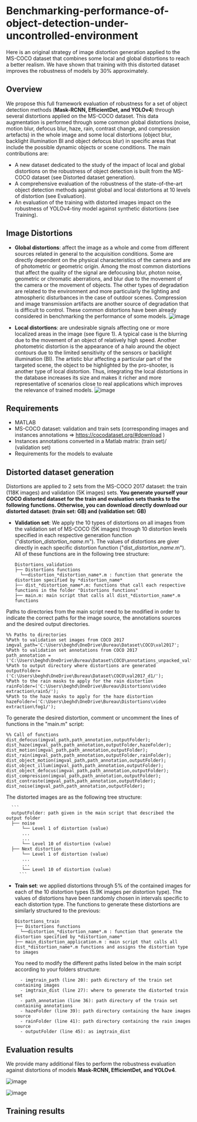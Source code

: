 # Benchmarking-performance-of-object-detection-under-uncontrolled-environment

Here is an original strategy of image distortion generation applied to the MS-COCO dataset that combines some local and global distortions to reach a better realism. We have shown that training with this distorted dataset improves the robustness of models by 30% approximately.

Overview
-----------------------------------

We propose this full framework evaluation of robustness for a set of object detection methods (**Mask-RCNN, EfficientDet, and YOLOv4**) through several distortions applied on the MS-COCO dataset. This data augmentation is performed through some common global distortions (noise, motion blur, defocus blur, haze, rain, contrast change, and compression artefacts) in the whole image and some local distortions (object blur, backlight illumination BI and object defocus blur) in specific areas that include the possible dynamic objects or scene conditions.
The main contributions are:
- A new dataset dedicated to the study of the impact of local and global distortions on the robustness of object detection is built from the MS-COCO dataset (see Distorted dataset generation).
- A comprehensive evaluation of the robustness of the state-of-the-art object detection methods against global and local distortions at 10 levels of distortion (see Evaluation).
- An evaluation of the training with distorted images impact on the robustness of YOLOv4-tiny model against synthetic distortions (see Training).


Image Distortions
-----------------------------------

- **Global distortions**: affect the image as a whole and come from different sources related in general to the acquisition conditions. Some are directly dependent on the physical characteristics of the camera and are of photometric or geometric origin. Among the most common distortions that affect the quality of the signal are defocusing blur, photon noise, geometric or chromatic aberrations, and blur due to the movement of the camera or the movement of objects. The other types of degradation are related to the environment and more particularly the lighting and atmospheric disturbances in the case of outdoor scenes. Compression and image transmission artifacts are another source of degradation that is difficult to control. These common distortions have been already considered in benchmarking the performance of some models.
![image](https://user-images.githubusercontent.com/80038451/153573038-0f42a475-05d4-402e-9e8f-932b54e2919a.png)

- **Local distortions**: are undesirable signals affecting one or more localized areas in the image (see figure 1). A typical case is the blurring due to the movement of an object of relatively high speed. Another photometric distortion is the appearance of a halo around the object contours due to the limited sensitivity of the sensors or backlight illumination (BI). The artistic blur affecting a particular part of the targeted scene, the object to be highlighted by the pro-shooter, is another type of local distortion. Thus, integrating the local distortions in the database increases its size and makes it richer and more representative of scenarios close to real applications which improves the relevance of trained models.
![image](https://user-images.githubusercontent.com/80038451/153571907-c17dec87-0999-437a-bd00-92d6d3f730f8.png)

Requirements
-----------------------------------
- MATLAB
- MS-COCO dataset: validation and train sets (corresponding images and instances annotations => https://cocodataset.org/#download )
- Instances annotations converted in a Matlab matrix: (train set)/  (validation set)
- Requirements for the models to evaluate

Distorted dataset generation
-----------------------------------
Distortions are applied to 2 sets from the MS-COCO 2017 dataset: the train (118K images) and validation (5K images) sets. 
**You generate yourself your COCO distorted dataset for the train and evaluation sets thanks to the following functions. Otherwise, you can download directly download our distorted dataset: (train set: GB) and (validation set: GB)**
- **Validation set**: We apply the 10 types of distortions on all images from the validation set of MS-COCO (5K images) through 10 distortion levels specified in each respective generation function ("distortion_*distortion_name*.m"). The values of distortions are giver directly in each specific distortion function ("dist_*distortion_name*.m"). All of these functions are in the following tree structure:

    ```
  Distortions_validation
  ├── Distortions functions
      └──distortion_*distortion_name*.m : function that generate the distortion specified by *distortion_name*
  ├── dist_*distortion_name*.m: functions that call each respective functions in the folder "Distortions functions" 
  ├── main.m: main script that calls all dist_*distortion_name*.m functions
  ```
Paths to directories from the main script need to be modified in order to indicate the correct paths for the image source, the annotations sources and the desired output directories.

    %% Paths to directories
    %Path to validation set images from COCO 2017
    imgval_path='C:\Users\beghd\OneDrive\Bureau\Dataset\COCO\val2017';
    %Path to validation set annotations from COCO 2017
    path_annotation =('C:\Users\beghd\OneDrive\Bureau\Dataset\COCO\annotations_unpacked_valfull2017\matFiles');
    %Path to output directory where distortions are generated
    outputFolder=('C:\Users\beghd\OneDrive\Bureau\Dataset\COCO\val2017_d1/');
    %Path to the rain masks to apply for the rain distortion
    rainFolder=('C:\Users\beghd\OneDrive\Bureau\Distortions\video extraction\rain5/');
    %Path to the haze masks to apply for the haze distortion
    hazeFolder=('C:\Users\beghd\OneDrive\Bureau\Distortions\video extraction\fog1/');
    
To generate the desired distortion, comment or uncomment the lines of functions in the "main.m" script:

    %% Call of functions
    dist_defocus(imgval_path,path_annotation,outputFolder);
    dist_haze(imgval_path,path_annotation,outputFolder,hazeFolder);
    dist_motion(imgval_path,path_annotation,outputFolder);
    dist_rain(imgval_path,path_annotation,outputFolder,rainFolder);
    dist_object_motion(imgval_path,path_annotation,outputFolder);
    dist_object_illum(imgval_path,path_annotation,outputFolder);
    dist_object_defocus(imgval_path,path_annotation,outputFolder);
    dist_compression(imgval_path,path_annotation,outputFolder);
    dist_contraste(imgval_path,path_annotation,outputFolder);
    dist_noise(imgval_path,path_annotation,outputFolder);
    
The distorted images are  as the following tree structure:   

      ```
      outputFolder: path given in the main script that described the output folder
      ├── noise
          └── Level 1 of distortion (value)
          ...
          ...
          └── Level 10 of distortion (value)
      ├── Next distortion  
          └── Level 1 of distortion (value)
          ...
          ...
          └── Level 10 of distortion (value)   
         ```  
         
- **Train set**: we applied distortions through 5% of the contained images for each of the 10 distortion types (5.9K images per distortion type). The values of distortions have been randomly chosen in intervals specific to each distortion type. The functions to generate these distortions are similarly structured to the previous:

    ```
  Distortions_train
  ├── Distortions functions
      └──distortion_*distortion_name*.m : function that generate the distortion specified by *distortion_name*
  ├── main_distortion_application.m : main script that calls all dist_*distortion_name*.m functions and assigns the distortion type to images
  ```
  
  You need to modify the different paths listed below in the main script according to your folders structure:
  
        - imgtrain_path (line 20): path directory of the train set containing images
        - imgtrain_dist (line 27): where to generate the distorted train set
        - path_annotation (line 36): path directory of the train set containing annotations
        - hazeFolder (line 39): path directory containing the haze images source
        - rainFolder (line 41): path directory containing the rain images source
        - outputFolder (line 45): as imgtrain_dist

      
Evaluation results
-----------------------------------

We provide many additional files to perform the robustness evaluation against distortions of models **Mask-RCNN, EfficientDet, and YOLOv4**.

![image](https://user-images.githubusercontent.com/80038451/153692059-956103b7-b838-4556-992a-664a6ff0ff09.png)

![image](https://user-images.githubusercontent.com/80038451/153692180-4b0a591d-6737-4568-bb1e-33d4ef4fd751.png)


Training results
-----------------------------------

